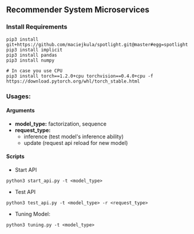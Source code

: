 ## Recommender System Microservices

### Install Requirements
```
pip3 install git+https://github.com/maciejkula/spotlight.git@master#egg=spotlight
pip3 install implicit
pip3 install pandas
pip3 install numpy

# In case you use CPU
pip3 install torch==1.2.0+cpu torchvision==0.4.0+cpu -f https://download.pytorch.org/whl/torch_stable.html
```

### Usages:
#### Arguments
- **model_type:** factorization, sequence
- **request_type:**
  - inference (test model's inference ability)
  - update (request api reload for new model)
#### Scripts
- Start API
```
python3 start_api.py -t <model_type> 
```

- Test API
```
python3 test_api.py -t <model_type> -r <request_type>
```

- Tuning Model:
```
python3 tuning.py -t <model_type> 
```
